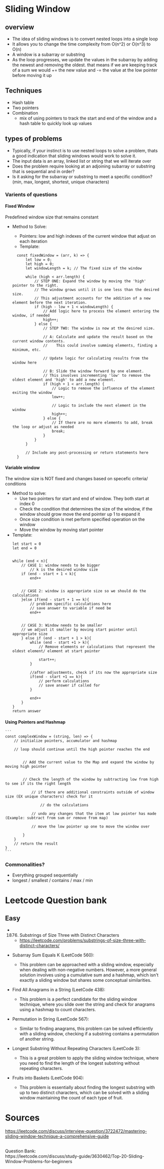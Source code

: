 # Sliding Window

## overview

- The idea of sliding windows is to convert nested loops into a single loop
- It allows you to change the time complexity from O(n^2) or O(n^3) to O(n)
- A window is a subarray or substring
- As the loop progresses, we update the values in the subarray by adding the newest and removing the oldest. that means if we are keeping track of a sum we would += the new value and -= the value at the low pointer before moving it up

## Techniques

- Hash table
- Two pointers
- Combination
  - mix of using pointers to track the start and end of the window and a hash table to quickly look up values

## types of problems

- Typically, if your instinct is to use nested loops to solve a problem, thats a good indication that sliding windows would work to solve it.
- The input data is an array, linked list or string that we will iterate over
- Does the problem require looking at an adjoining subarray or substring that is sequential and in order?
- Is it asking for the subarray or substring to meet a specific condition? (min, max, longest, shortest, unique characters)

### Varients of questions

#### Fixed Window

Predefined window size that remains constant
- Method to Solve:

  - Pointers: low and high indexes of the current window that adjust on each iteration
  - Template:

  ```
    const fixedWindow = (arr, k) => {
        let low = 0;
        let high = 0;
        let windowLength = k; // The fixed size of the window

        while (high < arr.length) {
            // STEP ONE: Expand the window by moving the 'high' pointer to the right.
            // The window grows until it is one less than the desired size.
            // This adjustment accounts for the addition of a new element before the next iteration.
            if (high - low + 1 < windowLength) {
                // Add logic here to process the element entering the window, if needed
                high++;
            } else {
                // STEP TWO: The window is now at the desired size.

                // A: Calculate and update the result based on the current window contents.
                //    This could involve summing elements, finding a minimum, etc.

                // Update logic for calculating results from the window here

                // B: Slide the window forward by one element.
                // This involves incrementing 'low' to remove the oldest element and 'high' to add a new element.
                if (high + 1 < arr.length) {
                    // Logic to remove the influence of the element exiting the window
                    low++;

                    // Logic to include the next element in the window
                    high++;
                } else {
                    // If there are no more elements to add, break the loop or adjust as needed
                    break;
                }
            }
        }

        // Include any post-processing or return statements here
    }
  ```

#### Variable window
The window size is NOT fixed and changes based on specefic criteria/ conditions
- Method to solve:
    - Use two pointers for start and end of window. They both start at index 0
    - Check the condition that determines the size of the window, if the window should grow move the end pointer up 1 to expand it
    - Once size condition is met perform specified operation on the window
    - Move the window by moving start pointer
- Template:
    ```
    let start = 0
    let end = 0


    while (end < n){
        // CASE 1: window needs to be bigger
            // k is the desired window size
        if (end - start + 1 < k){
            end++


        // CASE 2: window is appropriate size so we should do the calculations
        }else if(end - start + 1 == k){
            // problem specific calculations here
            // save answer to variable if need be
            end++


        // CASE 3: Window needs to be smaller
        // we adjust it smaller by moving start pointer until appropriate size
        } else if (end - start + 1 > k){
            while (end - start +1 > k){
                // Remove elements or calculations that represent the oldest element/ element at start pointer

                start++;
            }

            //after adjustments, check if its now the appropriate size
            if(end - start +1 == k){
                // perform calculations
                // save answer if called for
            }

            end++
        }
    }
    return answer
    ```
#### Using Pointers and Hashmap
    ```
    const complexWindow = (string, len) => {
        // initialize pointers, accumulator and hashmap

        // loop should continue until the high pointer reaches the end


            // Add the current value to the Map and expand the window by moving high pointer


            // Check the length of the window by subtracting low from high to see if its the right length

                // if there are additional constraints outside of window size (EX unique characters) check for it

                    // do the calculations

                // undo any changes that the item at low pointer has made (Example: subtract from sum or remove from map)

                // move the low pointer up one to move the window over

            }
        }
        // return the result
    }
    ```

### Commonalities?

- Everything grouped sequentially
- longest / smallest / contains / max / min

# Leetcode Question bank

## Easy
- 1876. Substrings of Size Three with Distinct Characters
    - https://leetcode.com/problems/substrings-of-size-three-with-distinct-characters/


- Subarray Sum Equals K (LeetCode 560):
    - This problem can be approached with a sliding window, especially when dealing with non-negative numbers. However, a more general solution involves using a cumulative sum and a hashmap, which isn't exactly a sliding window but shares some conceptual similarities.

- Find All Anagrams in a String (LeetCode 438):
    - This problem is a perfect candidate for the sliding window technique, where you slide over the string and check for anagrams using a hashmap to count characters.

- Permutation in String (LeetCode 567):
    - Similar to finding anagrams, this problem can be solved efficiently with a sliding window, checking if a substring contains a permutation of another string.

- Longest Substring Without Repeating Characters (LeetCode 3):
    - This is a great problem to apply the sliding window technique, where you need to find the length of the longest substring without repeating characters.

- Fruits into Baskets (LeetCode 904):
    - This problem is essentially about finding the longest substring with up to two distinct characters, which can be solved with a sliding window maintaining the count of each type of fruit.




# Sources

https://leetcode.com/discuss/interview-question/3722472/mastering-sliding-window-technique-a-comprehensive-guide

<br>
Question Bank:
<br>
https://leetcode.com/discuss/study-guide/3630462/Top-20-Sliding-Window-Problems-for-beginners

<br>

